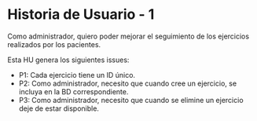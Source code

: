 # Historia de Usuario - 1
Como administrador, quiero poder mejorar el seguimiento de los ejercicios realizados por los pacientes.

Esta HU genera los siguientes issues:
- P1: Cada ejercicio tiene un ID único.
- P2: Como administrador, necesito que cuando cree un ejercicio, se incluya en la BD correspondiente.
- P3: Como administrador, necesito que cuando se elimine un ejercicio deje de estar disponible.

